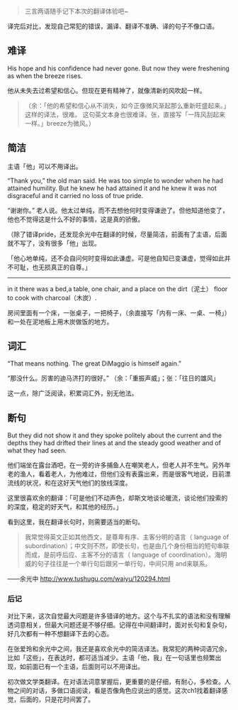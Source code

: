 > 三言两语随手记下本次的翻译体验吧~

译完后对比，发现自己常犯的错误，漏译、翻译不准确、译的句子不像口语。


## 难译

His hope and his confidence had never gone. But now they were freshening as when the breeze rises.

他从未失去过希望和信心。但现在更有精神了，就像清新的风吹起一样。

>（余：「他的希望和信心从不消失，如今正像微风渐起那么重新旺盛起来。」 这样的译法，很难。 这句英文本身也很难译。张，直接写「一阵风刮起来一样。」breeze为微风。） 


## 简洁

主语「他」可以不用译出。 

“Thank you,” the old man said. He was too simple to wonder when he had attained humility. But he knew he had attained it and he knew it was not disgraceful and it carried no loss of true pride.
 
“谢谢你。” 老人说。他太过单纯，而不去想他何时变得谦逊了。但他知道他变了，他也不觉得这是什么不好的事情，这是真的骄傲。

（除了错译pride，还发现余光中在翻译的时候，尽量简洁，前面有了主语，后面就不写了，没有很多「他」出现。

「他心地单纯，还不会自问何时变得如此谦虚。可是他自知已变谦虚，觉得如此并不可耻，也无损真正的自尊。」

----
in it there was a bed,a table, one chair, and a place on the dirt（泥土） floor to cook with charcoal（木炭）.

房间里面有一个床，一张桌子，一把椅子，（余直接写「内有一床、一桌、一椅」）和一处在泥地板上用木炭做饭的地方。

## 词汇

“That means nothing. The great DiMaggio is himself again.” 

 “那没什么。厉害的迪马济打的很好。” （余：「重振声威」；张：「往日的雄风」 

这一点，除广泛阅读，积累词汇外，别无他法。


## 断句

But they did not show it and they spoke politely about the current and the depths they had drifted their lines at and the steady good weather and of what they had seen. 

他们端坐在露台酒吧，在一旁的许多捕鱼人在嘲笑老人，但老人并不生气。另外年老的渔人，看着老人，为他难过，但他们没有表露出来，而是很客气地说，目前漂流线的状况，和在这好天气他们的放线深度。

这里很喜欢余的翻译：「可是他们不动声色，却斯文地谈论暖流，谈论他们投索的的深度，稳定的好天气，和其他的经历。」

看到这里，我在翻译长句时，则需要适当的断句。

> 我常觉得英文正如其他西文，是尊卑有序、主客分明的语言（ language of subordination）；中文则不然，即使长句，也是由几个身份相当的短句串联而成，是前呼后应、主客不分的语言（ language of coordination）。海明威的句子往往是一个单行句后跟另一单行句，中间只用 and来联系。

——余光中  http://www.tushugu.com/waiyu/120294.html



### 后记

对比下来，这次自觉最大问题是许多错译的地方。这个与不扎实的语法和没有理解透词意相关，但最大问题还是不够仔细。记得在中间翻译时，面对长句和复杂句，好几次都有一种不想翻译下去的心态。

在张爱玲和余光中之间，我还是喜欢余光中的简洁译法。我常犯的两种词语冗余，比如「这些」，在表达时，都可适当减少。主语「他，我」在一句话里也频繁出现，如前面已有一个主语，后面则可以不用译出。

初次做文学类翻译。在对语法词意掌握后，更重要的是仔细，有耐心，多检查。人物之间的对话，多做口语阅读，看是否像角色应说出的感觉。这次ch1找着翻译感觉，后面的，只是花时间罢了。 


